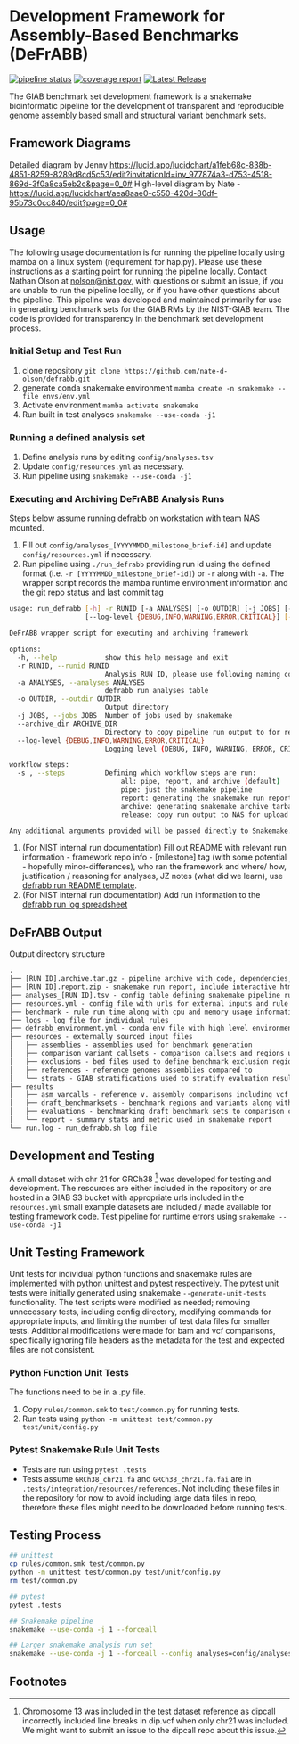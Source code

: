 # Development Framework for Assembly-Based Benchmarks (DeFrABB)
<!--gitlab badges-->
[![pipeline status](https://gitlab.nist.gov/gitlab/bbd-human-genomics/defrabb/badges/master/pipeline.svg)](https://gitlab.nist.gov/gitlab/bbd-human-genomics/defrabb/-/commits/master)
[![coverage report](https://gitlab.nist.gov/gitlab/bbd-human-genomics/defrabb/badges/master/coverage.svg)](https://gitlab.nist.gov/gitlab/bbd-human-genomics/defrabb/-/commits/master)
[![Latest Release](https://gitlab.nist.gov/gitlab/bbd-human-genomics/defrabb/-/badges/release.svg)](https://gitlab.nist.gov/gitlab/bbd-human-genomics/defrabb/-/releases)

<!-- Background -->
The GIAB benchmark set development framework is a snakemake bioinformatic pipeline for the development of transparent and reproducible genome assembly based small and structural variant benchmark sets.

## Framework Diagrams

Detailed diagram by Jenny <https://lucid.app/lucidchart/a1feb68c-838b-4851-8259-8289d8cd5c53/edit?invitationId=inv_977874a3-d753-4518-869d-3f0a8ca5eb2c&page=0_0#>
High-level diagram by Nate -<https://lucid.app/lucidchart/aea8aae0-c550-420d-80df-95b73c0cc840/edit?page=0_0#>

<!-- Usage -->
## Usage

The following usage documentation is for running the pipeline locally using mamba on a linux system (requirement for hap.py).
Please use these instructions as a starting point for running the pipeline locally.
Contact Nathan Olson at <nolson@nist.gov>, with questions or submit an issue, if you are unable to run the pipeline locally,
or if you have other questions about the pipeline.
This pipeline was developed and maintained primarily for use in generating benchmark sets for the GIAB RMs by the NIST-GIAB team.
The code is provided for transparency in the benchmark set development process.

### Initial Setup and Test Run

1. clone repository `git clone https://github.com/nate-d-olson/defrabb.git`
2. generate conda snakemake environment `mamba create -n snakemake --file envs/env.yml`
3. Activate environment `mamba activate snakemake`
4. Run built in test analyses `snakemake --use-conda -j1`

### Running a defined analysis set

1. Define analysis runs by editing `config/analyses.tsv`
2. Update `config/resources.yml` as necessary.
3. Run pipeline using `snakemake --use-conda -j1`

### Executing and Archiving DeFrABB Analysis Runs

Steps below assume running defrabb on workstation with team NAS mounted.

1. Fill out `config/analyses_[YYYYMMDD_milestone_brief-id]` and update `config/resources.yml` if necessary.
1. Run pipeline using `./run_defrabb` providing run id using the defined format (i.e. `-r [YYYYMMDD_milestone_brief-id]`) or `-r` along with `-a`. The wrapper script records the mamba runtime environment information and the git repo status and last commit tag

```sh
usage: run_defrabb [-h] -r RUNID [-a ANALYSES] [-o OUTDIR] [-j JOBS] [--archive_dir ARCHIVE_DIR]
                   [--log-level {DEBUG,INFO,WARNING,ERROR,CRITICAL}] [-s]

DeFrABB wrapper script for executing and archiving framework

options:
  -h, --help            show this help message and exit
  -r RUNID, --runid RUNID
                        Analysis RUN ID, please use following naming convention YYYYMMDD_milestone_brief-id
  -a ANALYSES, --analyses ANALYSES
                        defrabb run analyses table
  -o OUTDIR, --outdir OUTDIR
                        Output directory
  -j JOBS, --jobs JOBS  Number of jobs used by snakemake
  --archive_dir ARCHIVE_DIR
                        Directory to copy pipeline run output to for release. Primarily intended for internal NIST use.
  --log-level {DEBUG,INFO,WARNING,ERROR,CRITICAL}
                        Logging level (DEBUG, INFO, WARNING, ERROR, CRITICAL)

workflow steps:
  -s , --steps          Defining which workflow steps are run:
                            all: pipe, report, and archive (default)
                            pipe: just the snakemake pipeline
                            report: generating the snakemake run report
                            archive: generating snakemake archive tarball
                            release: copy run output to NAS for upload to Google Drive (internal NIST use-case)

Any additional arguments provided will be passed directly to Snakemake.
```

1. (For NIST internal run documentation) Fill out README with relevant run information - framework repo info - [milestone] tag (with some potential - hopefully minor-differences), who ran the framework and where/ how, justification / reasoning for analyses, JZ notes (what did we learn), use [defrabb run README template](https://docs.google.com/document/d/1yTXP-3OQxXfGl7kIyXWMTac-USMgiMNPhz10GXwBro0/edit?usp=sharing).
1. (For NIST internal run documentation) Add run information to the [defrabb run log spreadsheet](https://docs.google.com/spreadsheets/d/183LuUat1VCJo2dL7fu0LFMOy8CBA5FTo4WyOVsx4U6o/edit?usp=sharing)

## DeFrABB Output

Output directory structure

```txt
.
├── [RUN ID].archive.tar.gz - pipeline archive with code, dependencies, and input generated by snakemake
├── [RUN ID].report.zip - snakemake run report, include interactive html with run information and some results
├── analyses_[RUN ID].tsv - config table defining snakemake pipeline run
├── resources.yml - config file with urls for external inputs and rule parameters
├── benchmark - rule run time along with cpu and memory usage information
├── logs - log file for individual rules
├── defrabb_environment.yml - conda env file with high level environment used to run pipeline
├── resources - externally sourced input files
│   ├── assemblies - assemblies used for benchmark generation
│   ├── comparison_variant_callsets - comparison callsets and regions use in benchmark evaluations
│   ├── exclusions - bed files used to define benchmark exclusion regions
│   ├── references - reference genomes assemblies compared to
│   └── strats - GIAB stratifications used to stratify evaluation results
├── results
│   ├── asm_varcalls - reference v. assembly comparisons including vcf annotations
│   ├── draft_benchmarksets - benchmark regions and variants along with intermediate files
│   ├── evaluations - benchmarking draft benchmark sets to comparison callsets
│   └── report - summary stats and metric used in snakemake report
└── run.log - run_defrabb.sh log file
```

## Development and Testing

A small dataset with chr 21 for GRCh38 [^1] was developed for testing and development.
The resources are either included in the repository or are hosted in a GIAB S3 bucket with appropriate urls included in the `resources.yml`
small example datasets are included / made available for testing framework code.
Test pipeline for runtime errors using `snakemake --use-conda -j1`

## Unit Testing Framework

Unit tests for individual python functions and snakemake rules are implemented with python unittest and pytest respectively.
The  pytest unit tests were initially generated using snakemake `--generate-unit-tests` functionality.
The test scripts were modified as needed;
removing unnecessary tests, including config directory, modifying commands for appropriate inputs, and limiting the number of test data files for smaller tests.
Additional modifications were made for bam and vcf comparisons, specifically ignoring file headers as the metadata for the test and expected files are not consistent.

### Python Function Unit Tests

The functions need to be in a .py file.

1. Copy `rules/common.smk` to `test/common.py` for running tests.
2. Run tests using `python -m unittest test/common.py test/unit/config.py`

### Pytest Snakemake Rule Unit Tests

- Tests are run using `pytest .tests`
- Tests assume `GRCh38_chr21.fa` and `GRCh38_chr21.fa.fai` are in `.tests/integration/resources/references`.
Not including these files in the repository for now to avoid including large data files in repo, therefore these files might need to be downloaded before running tests.

## Testing Process

```sh
## unittest
cp rules/common.smk test/common.py
python -m unittest test/common.py test/unit/config.py 
rm test/common.py

## pytest
pytest .tests

## Snakemake pipeline
snakemake --use-conda -j 1 --forceall

## Larger snakemake analysis run set
snakemake --use-conda -j 1 --forceall --config analyses=config/analyses_fulltest.tsv
```

<!-- Resources/ Citations -->

## Footnotes

[^1]: Chromosome 13 was included in the test dataset reference as dipcall incorrectly included line breaks in dip.vcf when only chr21 was included. We might want to submit an issue to the dipcall repo about this issue.
